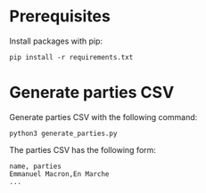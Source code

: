 # Prerequisites
Install packages with pip:
```
pip install -r requirements.txt
```

# Generate parties CSV
Generate parties CSV with the following command:
```
python3 generate_parties.py
```
The parties CSV has the following form:
```csv
name, parties
Emmanuel Macron,En Marche
...
```
